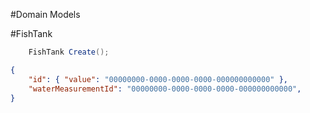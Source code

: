 #Domain Models

#FishTank

```csharp
    FishTank Create();
```

```json
{
    "id": { "value": "00000000-0000-0000-0000-000000000000" },
    "waterMeasurementId": "00000000-0000-0000-0000-000000000000",
}
```
